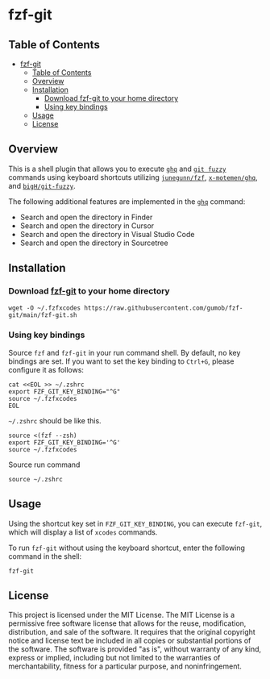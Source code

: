 # fzf-git

## Table of Contents

- [fzf-git](#fzf-git)
  - [Table of Contents](#table-of-contents)
  - [Overview](#overview)
  - [Installation](#installation)
    - [Download fzf-git to your home directory](#download-fzf-git-to-your-home-directory)
    - [Using key bindings](#using-key-bindings)
  - [Usage](#usage)
  - [License](#license)

## Overview

This is a shell plugin that allows you to execute [`ghq`](https://github.com/x-motemen/ghq) and [`git fuzzy`](https://github.com/bigH/git-fuzzy) commands using keyboard shortcuts utilizing [`junegunn/fzf`](https://github.com/junegunn/fzf), [`x-motemen/ghq`](https://github.com/x-motemen/ghq), and [`bigH/git-fuzzy`](https://github.com/bigH/git-fuzzy).

The following additional features are implemented in the [`ghq`](https://github.com/x-motemen/ghq) command:

- Search and open the directory in Finder
- Search and open the directory in Cursor
- Search and open the directory in Visual Studio Code
- Search and open the directory in Sourcetree

## Installation

### Download [fzf-git](https://github.com/gumob/fzf-git) to your home directory

```shell
wget -O ~/.fzfxcodes https://raw.githubusercontent.com/gumob/fzf-git/main/fzf-git.sh
```

### Using key bindings

Source `fzf` and `fzf-git` in your run command shell.
By default, no key bindings are set. If you want to set the key binding to `Ctrl+G`, please configure it as follows:

```shell
cat <<EOL >> ~/.zshrc
export FZF_GIT_KEY_BINDING="^G"
source ~/.fzfxcodes
EOL
```

`~/.zshrc` should be like this.

```shell
source <(fzf --zsh)
export FZF_GIT_KEY_BINDING='^G'
source ~/.fzfxcodes
```

Source run command

```shell
source ~/.zshrc
```

## Usage

Using the shortcut key set in `FZF_GIT_KEY_BINDING`, you can execute `fzf-git`, which will display a list of `xcodes` commands.

To run `fzf-git` without using the keyboard shortcut, enter the following command in the shell:

```shell
fzf-git
```

## License

This project is licensed under the MIT License. The MIT License is a permissive free software license that allows for the reuse, modification, distribution, and sale of the software. It requires that the original copyright notice and license text be included in all copies or substantial portions of the software. The software is provided "as is", without warranty of any kind, express or implied, including but not limited to the warranties of merchantability, fitness for a particular purpose, and noninfringement.
